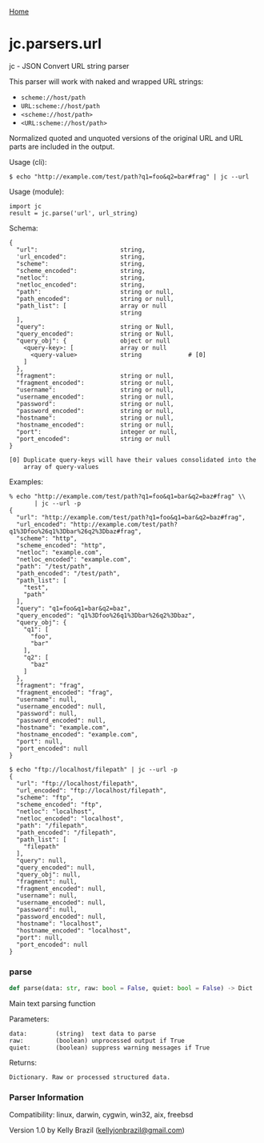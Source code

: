 [Home](https://kellyjonbrazil.github.io/jc/)
<a id="jc.parsers.url"></a>

# jc.parsers.url

jc - JSON Convert URL string parser

This parser will work with naked and wrapped URL strings:

- `scheme://host/path`
- `URL:scheme://host/path`
- `<scheme://host/path>`
- `<URL:scheme://host/path>`

Normalized quoted and unquoted versions of the original URL and URL parts
are included in the output.

Usage (cli):

    $ echo "http://example.com/test/path?q1=foo&q2=bar#frag" | jc --url

Usage (module):

    import jc
    result = jc.parse('url', url_string)

Schema:

    {
      "url":                       string,
      'url_encoded":               string,
      "scheme":                    string,
      "scheme_encoded":            string,
      "netloc":                    string,
      "netloc_encoded":            string,
      "path":                      string or null,
      "path_encoded":              string or null,
      "path_list": [               array or null
                                   string
      ],
      "query":                     string or Null,
      "query_encoded":             string or Null,
      "query_obj": {               object or null
        <query-key>: [             array or null
          <query-value>            string             # [0]
        ]
      },
      "fragment":                  string or null,
      "fragment_encoded":          string or null,
      "username":                  string or null,
      "username_encoded":          string or null,
      "password":                  string or null,
      "password_encoded":          string or null,
      "hostname":                  string or null,
      "hostname_encoded":          string or null,
      "port":                      integer or null,
      "port_encoded":              string or null
    }

    [0] Duplicate query-keys will have their values consolidated into the
        array of query-values

Examples:

    % echo "http://example.com/test/path?q1=foo&q1=bar&q2=baz#frag" \\
           | jc --url -p
    {
      "url": "http://example.com/test/path?q1=foo&q1=bar&q2=baz#frag",
      "url_encoded": "http://example.com/test/path?q1%3Dfoo%26q1%3Dbar%26q2%3Dbaz#frag",
      "scheme": "http",
      "scheme_encoded": "http",
      "netloc": "example.com",
      "netloc_encoded": "example.com",
      "path": "/test/path",
      "path_encoded": "/test/path",
      "path_list": [
        "test",
        "path"
      ],
      "query": "q1=foo&q1=bar&q2=baz",
      "query_encoded": "q1%3Dfoo%26q1%3Dbar%26q2%3Dbaz",
      "query_obj": {
        "q1": [
          "foo",
          "bar"
        ],
        "q2": [
          "baz"
        ]
      },
      "fragment": "frag",
      "fragment_encoded": "frag",
      "username": null,
      "username_encoded": null,
      "password": null,
      "password_encoded": null,
      "hostname": "example.com",
      "hostname_encoded": "example.com",
      "port": null,
      "port_encoded": null
    }

    $ echo "ftp://localhost/filepath" | jc --url -p
    {
      "url": "ftp://localhost/filepath",
      "url_encoded": "ftp://localhost/filepath",
      "scheme": "ftp",
      "scheme_encoded": "ftp",
      "netloc": "localhost",
      "netloc_encoded": "localhost",
      "path": "/filepath",
      "path_encoded": "/filepath",
      "path_list": [
        "filepath"
      ],
      "query": null,
      "query_encoded": null,
      "query_obj": null,
      "fragment": null,
      "fragment_encoded": null,
      "username": null,
      "username_encoded": null,
      "password": null,
      "password_encoded": null,
      "hostname": "localhost",
      "hostname_encoded": "localhost",
      "port": null,
      "port_encoded": null
    }

<a id="jc.parsers.url.parse"></a>

### parse

```python
def parse(data: str, raw: bool = False, quiet: bool = False) -> Dict
```

Main text parsing function

Parameters:

    data:        (string)  text data to parse
    raw:         (boolean) unprocessed output if True
    quiet:       (boolean) suppress warning messages if True

Returns:

    Dictionary. Raw or processed structured data.

### Parser Information
Compatibility:  linux, darwin, cygwin, win32, aix, freebsd

Version 1.0 by Kelly Brazil (kellyjonbrazil@gmail.com)
